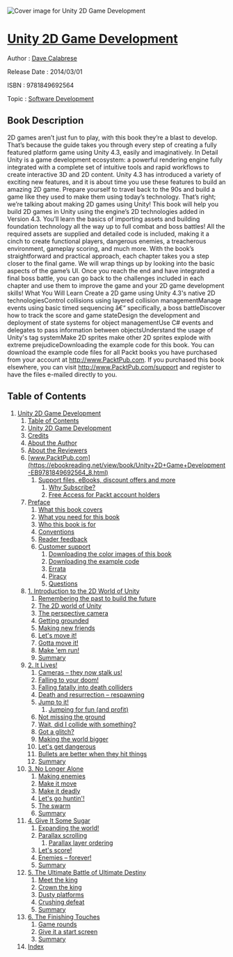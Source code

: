 ![Cover image for Unity 2D Game Development](https://imgdetail.ebookreading.net/cover/cover/software_development/EB9781849692564.jpg)

[Unity 2D Game Development](https://ebookreading.net/view/book/Unity+2D+Game+Development-EB9781849692564_1.html "Unity 2D Game Development")
====================================================================================================================

Author : [Dave Calabrese](https://ebookreading.net/search/author/Dave+Calabrese)

Release Date : 2014/03/01

ISBN : 9781849692564

Topic : [Software Development](https://ebookreading.net/search/category/software-development)

Book Description
-----------------

2D games aren’t just fun to play, with this book they’re a blast to develop. That’s because the guide takes you through every step of creating a fully featured platform game using Unity 4.3, easily and imaginatively.
In Detail
Unity is a game development ecosystem: a powerful rendering engine fully integrated with a complete set of intuitive tools and rapid workflows to create interactive 3D and 2D content. Unity 4.3 has introduced a variety of exciting new features, and it is about time you use these features to build an amazing 2D game. Prepare yourself to travel back to the 90s and build a game like they used to make them using today’s technology. That’s right; we’re talking about making 2D games using Unity!
This book will help you build 2D games in Unity using the engine’s 2D technologies added in Version 4.3. You’ll learn the basics of importing assets and building foundation technology all the way up to full combat and boss battles!
All the required assets are supplied and detailed code is included, making it a cinch to create functional players, dangerous enemies, a treacherous environment, gameplay scoring, and much more. With the book’s straightforward and practical approach, each chapter takes you a step closer to the final game. We will wrap things up by looking into the basic aspects of the game’s UI.
Once you reach the end and have integrated a final boss battle, you can go back to the challenges included in each chapter and use them to improve the game and your 2D game development skills!
What You Will Learn
Create a 2D game using Unity 4.3's native 2D technologiesControl collisions using layered collision managementManage events using basic timed sequencing â€“ specifically, a boss battleDiscover how to track the score and game stateDesign the development and deployment of state systems for object managementUse C# events and delegates to pass information between objectsUnderstand the usage of Unity's tag systemMake 2D sprites make other 2D sprites explode with extreme prejudiceDownloading the example code for this book. You can download the example code files for all Packt books you have purchased from your account at http://www.PacktPub.com. If you purchased this book elsewhere, you can visit http://www.PacktPub.com/support and register to have the files e-mailed directly to you.
              
Table of Contents
-----------------

1. [Unity 2D Game Development](https://ebookreading.net/view/book/Unity+2D+Game+Development-EB9781849692564_3.html)
    1. [Table of Contents](https://ebookreading.net/view/book/Unity+2D+Game+Development-EB9781849692564_2.html)
    1. [Unity 2D Game Development](https://ebookreading.net/view/book/Unity+2D+Game+Development-EB9781849692564_4.html)
    1. [Credits](https://ebookreading.net/view/book/Unity+2D+Game+Development-EB9781849692564_5.html)
    1. [About the Author](https://ebookreading.net/view/book/Unity+2D+Game+Development-EB9781849692564_6.html)
    1. [About the Reviewers](https://ebookreading.net/view/book/Unity+2D+Game+Development-EB9781849692564_7.html)
    1. [www.PacktPub.com](https://ebookreading.net/view/book/Unity+2D+Game+Development-EB9781849692564_8.html)
        1. [Support files, eBooks, discount offers and more](https://ebookreading.net/view/book/Unity+2D+Game+Development-EB9781849692564_8.html#ch00lvl1sec01)
            1. [Why Subscribe?](https://ebookreading.net/view/book/Unity+2D+Game+Development-EB9781849692564_8.html#ch00lvl2sec01)
            1. [Free Access for Packt account holders](https://ebookreading.net/view/book/Unity+2D+Game+Development-EB9781849692564_8.html#ch00lvl2sec02)
    1. [Preface](https://ebookreading.net/view/book/Unity+2D+Game+Development-EB9781849692564_9.html)
        1. [What this book covers](https://ebookreading.net/view/book/Unity+2D+Game+Development-EB9781849692564_9.html#ch00lvl1sec02)
        1. [What you need for this book](https://ebookreading.net/view/book/Unity+2D+Game+Development-EB9781849692564_10.html)
        1. [Who this book is for](https://ebookreading.net/view/book/Unity+2D+Game+Development-EB9781849692564_11.html)
        1. [Conventions](https://ebookreading.net/view/book/Unity+2D+Game+Development-EB9781849692564_12.html)
        1. [Reader feedback](https://ebookreading.net/view/book/Unity+2D+Game+Development-EB9781849692564_13.html)
        1. [Customer support](https://ebookreading.net/view/book/Unity+2D+Game+Development-EB9781849692564_14.html)
            1. [Downloading the color images of this book](https://ebookreading.net/view/book/Unity+2D+Game+Development-EB9781849692564_14.html#ch00lvl2sec03)
            1. [Downloading the example code](https://ebookreading.net/view/book/Unity+2D+Game+Development-EB9781849692564_14.html#ch00lvl2sec04)
            1. [Errata](https://ebookreading.net/view/book/Unity+2D+Game+Development-EB9781849692564_14.html#ch00lvl2sec05)
            1. [Piracy](https://ebookreading.net/view/book/Unity+2D+Game+Development-EB9781849692564_14.html#ch00lvl2sec06)
            1. [Questions](https://ebookreading.net/view/book/Unity+2D+Game+Development-EB9781849692564_14.html#ch00lvl2sec07)
    1. [1. Introduction to the 2D World of Unity](https://ebookreading.net/view/book/Unity+2D+Game+Development-EB9781849692564_15.html)
        1. [Remembering the past to build the future](https://ebookreading.net/view/book/Unity+2D+Game+Development-EB9781849692564_15.html#ch01lvl1sec08)
        1. [The 2D world of Unity](https://ebookreading.net/view/book/Unity+2D+Game+Development-EB9781849692564_16.html)
        1. [The perspective camera](https://ebookreading.net/view/book/Unity+2D+Game+Development-EB9781849692564_17.html)
        1. [Getting grounded](https://ebookreading.net/view/book/Unity+2D+Game+Development-EB9781849692564_18.html)
        1. [Making new friends](https://ebookreading.net/view/book/Unity+2D+Game+Development-EB9781849692564_19.html)
        1. [Let&#39;s move it!](https://ebookreading.net/view/book/Unity+2D+Game+Development-EB9781849692564_20.html)
        1. [Gotta move it!](https://ebookreading.net/view/book/Unity+2D+Game+Development-EB9781849692564_21.html)
        1. [Make &#39;em run!](https://ebookreading.net/view/book/Unity+2D+Game+Development-EB9781849692564_22.html)
        1. [Summary](https://ebookreading.net/view/book/Unity+2D+Game+Development-EB9781849692564_23.html)
    1. [2. It Lives!](https://ebookreading.net/view/book/Unity+2D+Game+Development-EB9781849692564_24.html)
        1. [Cameras – they now stalk us!](https://ebookreading.net/view/book/Unity+2D+Game+Development-EB9781849692564_24.html#ch02lvl1sec17)
        1. [Falling to your doom!](https://ebookreading.net/view/book/Unity+2D+Game+Development-EB9781849692564_25.html)
        1. [Falling fatally into death colliders](https://ebookreading.net/view/book/Unity+2D+Game+Development-EB9781849692564_26.html)
        1. [Death and resurrection – respawning](https://ebookreading.net/view/book/Unity+2D+Game+Development-EB9781849692564_27.html)
        1. [Jump to it!](https://ebookreading.net/view/book/Unity+2D+Game+Development-EB9781849692564_28.html)
            1. [Jumping for fun (and profit)](https://ebookreading.net/view/book/Unity+2D+Game+Development-EB9781849692564_28.html#ch02lvl2sec08)
        1. [Not missing the ground](https://ebookreading.net/view/book/Unity+2D+Game+Development-EB9781849692564_29.html)
        1. [Wait, did I collide with something?](https://ebookreading.net/view/book/Unity+2D+Game+Development-EB9781849692564_30.html)
        1. [Got a glitch?](https://ebookreading.net/view/book/Unity+2D+Game+Development-EB9781849692564_31.html)
        1. [Making the world bigger](https://ebookreading.net/view/book/Unity+2D+Game+Development-EB9781849692564_32.html)
        1. [Let&#39;s get dangerous](https://ebookreading.net/view/book/Unity+2D+Game+Development-EB9781849692564_33.html)
        1. [Bullets are better when they hit things](https://ebookreading.net/view/book/Unity+2D+Game+Development-EB9781849692564_34.html)
        1. [Summary](https://ebookreading.net/view/book/Unity+2D+Game+Development-EB9781849692564_35.html)
    1. [3. No Longer Alone](https://ebookreading.net/view/book/Unity+2D+Game+Development-EB9781849692564_36.html)
        1. [Making enemies](https://ebookreading.net/view/book/Unity+2D+Game+Development-EB9781849692564_36.html#ch03lvl1sec29)
        1. [Make it move](https://ebookreading.net/view/book/Unity+2D+Game+Development-EB9781849692564_37.html)
        1. [Make it deadly](https://ebookreading.net/view/book/Unity+2D+Game+Development-EB9781849692564_38.html)
        1. [Let&#39;s go huntin&#39;!](https://ebookreading.net/view/book/Unity+2D+Game+Development-EB9781849692564_39.html)
        1. [The swarm](https://ebookreading.net/view/book/Unity+2D+Game+Development-EB9781849692564_40.html)
        1. [Summary](https://ebookreading.net/view/book/Unity+2D+Game+Development-EB9781849692564_41.html)
    1. [4. Give It Some Sugar](https://ebookreading.net/view/book/Unity+2D+Game+Development-EB9781849692564_42.html)
        1. [Expanding the world!](https://ebookreading.net/view/book/Unity+2D+Game+Development-EB9781849692564_42.html#ch04lvl1sec35)
        1. [Parallax scrolling](https://ebookreading.net/view/book/Unity+2D+Game+Development-EB9781849692564_43.html)
            1. [Parallax layer ordering](https://ebookreading.net/view/book/Unity+2D+Game+Development-EB9781849692564_43.html#ch04lvl2sec09)
        1. [Let&#39;s score!](https://ebookreading.net/view/book/Unity+2D+Game+Development-EB9781849692564_44.html)
        1. [Enemies – forever!](https://ebookreading.net/view/book/Unity+2D+Game+Development-EB9781849692564_45.html)
        1. [Summary](https://ebookreading.net/view/book/Unity+2D+Game+Development-EB9781849692564_46.html)
    1. [5. The Ultimate Battle of Ultimate Destiny](https://ebookreading.net/view/book/Unity+2D+Game+Development-EB9781849692564_47.html)
        1. [Meet the king](https://ebookreading.net/view/book/Unity+2D+Game+Development-EB9781849692564_47.html#ch05lvl1sec40)
        1. [Crown the king](https://ebookreading.net/view/book/Unity+2D+Game+Development-EB9781849692564_48.html)
        1. [Dusty platforms](https://ebookreading.net/view/book/Unity+2D+Game+Development-EB9781849692564_49.html)
        1. [Crushing defeat](https://ebookreading.net/view/book/Unity+2D+Game+Development-EB9781849692564_50.html)
        1. [Summary](https://ebookreading.net/view/book/Unity+2D+Game+Development-EB9781849692564_51.html)
    1. [6. The Finishing Touches](https://ebookreading.net/view/book/Unity+2D+Game+Development-EB9781849692564_52.html)
        1. [Game rounds](https://ebookreading.net/view/book/Unity+2D+Game+Development-EB9781849692564_52.html#ch06lvl1sec45)
        1. [Give it a start screen](https://ebookreading.net/view/book/Unity+2D+Game+Development-EB9781849692564_53.html)
        1. [Summary](https://ebookreading.net/view/book/Unity+2D+Game+Development-EB9781849692564_54.html)
    1. [Index](https://ebookreading.net/view/book/Unity+2D+Game+Development-EB9781849692564_55.html)
